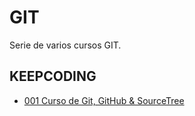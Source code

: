 # GIT
Serie de varios cursos GIT.

## KEEPCODING

* [001 Curso de Git, GitHub & SourceTree](https://github.com/adolfodelarosades/GIT/blob/main/001-CursoGit-GitHub-SourceTree/001-CursoGit-GitHub-SourceTree.md)
